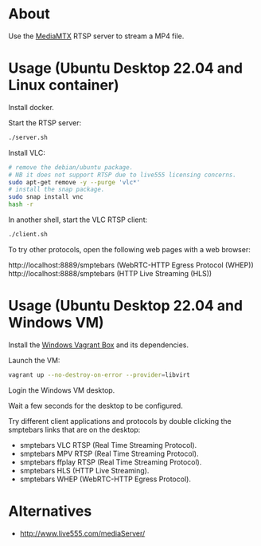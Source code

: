# About

Use the [MediaMTX](https://github.com/bluenviron/mediamtx) RTSP server to stream a MP4 file.

# Usage (Ubuntu Desktop 22.04 and Linux container)

Install docker.

Start the RTSP server:

```bash
./server.sh
```

Install VLC:

```bash
# remove the debian/ubuntu package.
# NB it does not support RTSP due to live555 licensing concerns.
sudo apt-get remove -y --purge 'vlc*'
# install the snap package.
sudo snap install vnc
hash -r
```

In another shell, start the VLC RTSP client:

```bash
./client.sh
```

To try other protocols, open the following web pages with a web browser:

http://localhost:8889/smptebars (WebRTC-HTTP Egress Protocol (WHEP))
http://localhost:8888/smptebars (HTTP Live Streaming (HLS))

# Usage (Ubuntu Desktop 22.04 and Windows VM)

Install the [Windows Vagrant Box](https://github.com/rgl/windows-vagrant) and its dependencies.

Launch the VM:

```bash
vagrant up --no-destroy-on-error --provider=libvirt
```

Login the Windows VM desktop.

Wait a few seconds for the desktop to be configured.

Try different client applications and protocols by double clicking the
smptebars links that are on the desktop:

* smptebars VLC RTSP (Real Time Streaming Protocol).
* smptebars MPV RTSP (Real Time Streaming Protocol).
* smptebars ffplay RTSP (Real Time Streaming Protocol).
* smptebars HLS (HTTP Live Streaming).
* smptebars WHEP (WebRTC-HTTP Egress Protocol).

# Alternatives

* http://www.live555.com/mediaServer/
